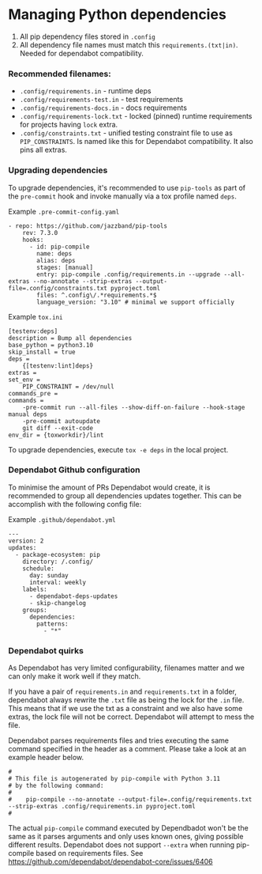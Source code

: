 # Managing Python dependencies

1. All pip dependency files stored in `.config`
2. All dependency file names must match this `requirements.(txt|in)`. Needed for dependabot compatibility.

### Recommended filenames:

- `.config/requirements.in` - runtime deps
- `.config/requirements-test.in` - test requirements
- `.config/requirements-docs.in` - docs requirements
- `.config/requirements-lock.txt` - locked (pinned) runtime requirements for projects having `lock` extra.
- `.config/constraints.txt` - unified testing constraint file to use as `PIP_CONSTRAINTS`. Is named like this for Dependabot compatibility. It also pins all extras.

### Upgrading dependencies

To upgrade dependencies, it's recommended to use `pip-tools` as part of the `pre-commit` hook and invoke manually via a tox profile named `deps`.

Example `.pre-commit-config.yaml`

```
- repo: https://github.com/jazzband/pip-tools
    rev: 7.3.0
    hooks:
      - id: pip-compile
        name: deps
        alias: deps
        stages: [manual]
        entry: pip-compile .config/requirements.in --upgrade --all-extras --no-annotate --strip-extras --output-file=.config/constraints.txt pyproject.toml
        files: ^.config\/.*requirements.*$
        language_version: "3.10" # minimal we support officially
```

Example `tox.ini`

```
[testenv:deps]
description = Bump all dependencies
base_python = python3.10
skip_install = true
deps =
    {[testenv:lint]deps}
extras =
set_env =
    PIP_CONSTRAINT = /dev/null
commands_pre =
commands =
    -pre-commit run --all-files --show-diff-on-failure --hook-stage manual deps
    -pre-commit autoupdate
    git diff --exit-code
env_dir = {toxworkdir}/lint
```

To upgrade dependencies, execute `tox -e deps` in the local project.

### Dependabot Github configuration

To minimise the amount of PRs Dependabot would create, it is recommended to group all dependencies updates together. This can be accomplish with the following config file:

Example `.github/dependabot.yml`

```
---
version: 2
updates:
  - package-ecosystem: pip
    directory: /.config/
    schedule:
      day: sunday
      interval: weekly
    labels:
      - dependabot-deps-updates
      - skip-changelog
    groups:
      dependencies:
        patterns:
          - "*"
```

### Dependabot quirks

As Dependabot has very limited configurability, filenames matter and we can only make it work well if they match.

If you have a pair of `requirements.in` and `requirements.txt` in a folder, dependabot always rewrite the `.txt` file as being the lock for the `.in` file. This means that if we use the txt as a constraint and we also have some extras, the lock file will not be correct. Dependabot will attempt to mess the file.

Dependabot parses requirements files and tries executing the same command specified in the header as a comment. Please take a look at an example header below.

```
#
# This file is autogenerated by pip-compile with Python 3.11
# by the following command:
#
#    pip-compile --no-annotate --output-file=.config/requirements.txt --strip-extras .config/requirements.in pyproject.toml
#
```

The actual `pip-compile` command executed by Dependbadot won't be the same as it parses arguments and only uses known ones, giving possible different results.
Dependabot does not support `--extra` when running pip-compile based on requirements files. See https://github.com/dependabot/dependabot-core/issues/6406
